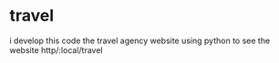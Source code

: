 # travel
i develop this code the travel agency website using python to see the website http/:local/travel
